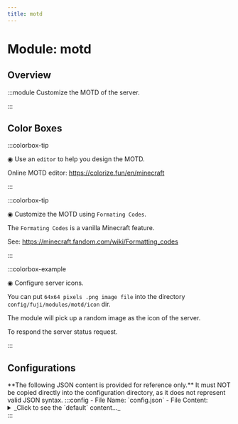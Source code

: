 ```yaml
---
title: motd
---
```



# Module: motd

## Overview
:::module
  Customize the MOTD of the server.


:::
## Color Boxes

:::colorbox-tip

  ◉ Use an `editor` to help you design the MOTD.
  
  Online MOTD editor: https://colorize.fun/en/minecraft


:::

:::colorbox-tip

  ◉ Customize the MOTD using `Formating Codes`.
  
  The `Formating Codes` is a vanilla Minecraft feature.
  
  See: https://minecraft.fandom.com/wiki/Formatting_codes


:::

:::colorbox-example

  ◉ Configure server icons.
  
  You can put `64x64 pixels .png image file` into the directory `config/fuji/modules/motd/icon` dir.
  
  The module will pick up a random image as the icon of the server.
  
  To respond the server status request.


:::

## Configurations
<Admonition type="warning" icon="" title="">
**The following JSON content is provided for reference only.**
It must NOT be copied directly into the configuration directory, as it does not represent valid JSON syntax.
</Admonition>
:::config
- File Name: `config.json`
- File Content: 
<details>

<summary>_Click to see the `default` content..._</summary>

```json showLineNumbers title="config/fuji/modules/motd/config.json"
{
  /* Defined `motd` entry. */
  "messages": [
    {
      "text": "<gradient:#FFA1F5:#BFBDFB:#6ECBFF>Pure Survival %server:version% / Up %server:uptime% ❤ Discord Group XXX</gradient><newline><gradient:#99CCFF:#BBDFFF>%fuji:server_playtime%🔥 %fuji:server_mined%⛏ %fuji:server_placed%🔳 %fuji:server_killed%🗡 %fuji:server_moved%🌍",
      "icon": null
    },
    {
      "text": "Please put your icon in `config/fuji/modules/motd/icon/` dir.",
      "icon": "icon-1.png"
    }
  ]
  /* This section is used to customize the `players info` in the server metadata. */,
  "players_info": {
    "max_players": {
      "delta_min": 0,
      "delta_max": 0
    },
    "online_players": {
      "delta_min": 0,
      "delta_max": 0
    },
    "hover_text": {
      "enable": true,
      "lines": [
        "§aWelcome to the server!",
        "§aServer version: %server:version%",
        "§b§o§lJoin to play now."
      ]
    }
  }
  /* Customize the `version text`.
  
  <red>NOTE: Once you enable this feature, the `ping result` will not be displayed on the client. */,
  "version_text": {
    "enable": false,
    "text": "§bJoin to play now."
  }
}
```
</details>
:::
